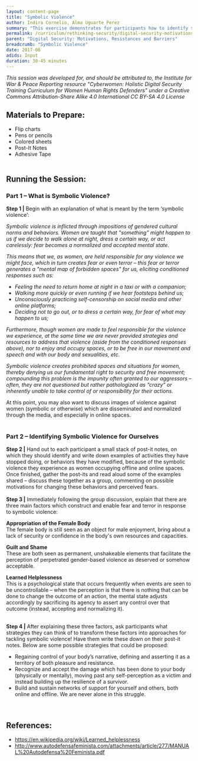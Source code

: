 ```yaml
---
layout: content-page
title: "Symbolic Violence"
author: Indira Cornelio, Alma Uguarte Perez
summary: "This exercise demonstrates for participants how to identify symbolic violence, and how to draw connections between symbolic violence and online gender-based violence."
permalink: /curriculum/rethinking-security/digital-security-motivations-resistances-and-barriers/input/symbolic-violence/
parent: "Digital Security: Motivations, Resistances and Barriers"
breadcrumb: "Symbolic Violence"
date: 2017-06
adids: Input
duration: 30-45 minutes
---
```

*This session was developed for, and should be attributed to, the Institute for War & Peace Reporting resource "Cyberwomen: Holistic Digital Security Training Curriculum for Women Human Rights Defenders" under a Creative Commons Attribution-Share Alike 4.0 International CC BY-SA 4.0 License*

## Materials to Prepare: 
- Flip charts
- Pens or pencils
- Colored sheets
- Post-It Notes
- Adhesive Tape
<br><br>

## Running the Session:

### Part 1 – What is Symbolic Violence?
**Step 1 |** Begin with an explanation of what is meant by the term ‘symbolic violence’:

*Symbolic violence is inflicted through impositions of gendered cultural norms and behaviors. Women are taught that "something" might happen to us if we decide to walk alone at night, dress a certain way, or act carelessly: fear becomes a normalized and accepted mental state.*

*This means that we, as women, are held responsible for any violence we might face, which in turn creates fear or even terror – this fear or terror generates a "mental map of forbidden spaces" for us, eliciting conditioned responses such as:*
- *Feeling the need to return home at night in a taxi or with a companion;*
- *Walking more quickly or even running if we hear footsteps behind us;*
- *Unconsciously practicing self-censorship on social media and other online platforms;*
- *Deciding not to go out, or to dress a certain way, for fear of what may happen to us;*

*Furthermore, though women are made to feel responsible for the violence we experience, at the same time we are never provided strategies and resources to address that violence (aside from the conditioned responses above), nor to enjoy and occupy spaces, or to be free in our movement and speech and with our body and sexualities, etc.*

*Symbolic violence creates prohibited spaces and situations for women, thereby denying us our fundamental right to security and free movement; compounding this problem is the impunity often granted to our aggressors – often, they are not questioned but rather pathologized as “crazy” or inherently unable to take control of or responsibility for their actions.*

At this point, you may also want to discuss images of violence against women (symbolic or otherwise) which are disseminated and normalized through the media, and especially in online spaces.
<br><br>

### Part 2 – Identifying Symbolic Violence for Ourselves
**Step 2 |** Hand out to each participant a small stack of post-it notes, on which they should identify and write down examples of activities they have stopped doing, or behaviors they have modified, because of the symbolic violence they experience as women occupying offline and online spaces. Once finished, gather the post-its and read aloud some of the examples shared – discuss these together as a group, commenting on possible motivations for changing these behaviors and perceived fears.
<br><br>
**Step 3 |** Immediately following the group discussion, explain that there are three main factors which construct and enable fear and terror in response to symbolic violence:

**Appropriation of the Female Body**
<br>
The female body is still seen as an object for male enjoyment, bring about a lack of security or confidence in the body's own resources and capacities.

**Guilt and Shame**
<br>
These are both seen as permanent, unshakeable elements that facilitate the perception of perpetrated gender-based violence as deserved or somehow acceptable.

**Learned Helplessness**
<br>
This is a psychological state that occurs frequently when events are seen to be uncontrollable – when the perception is that there is nothing that can be done to change the outcome of an action, the mental state adjusts accordingly by sacrificing its agency to assert any control over that outcome (instead, accepting and normalizing it).
<br><br>

**Step 4 |** After explaining these three factors, ask participants what strategies they can think of to transform these factors into approaches for tackling symbolic violence! Have them write these down on their post-it notes. Below are some possible strategies that could be proposed:
- Regaining control of your body’s narrative, defining and asserting it as a territory of both pleasure and resistance.
- Recognize and accept the damage which has been done to your body (physically or mentally), moving past any self-perception as a victim and instead building up the resilience of a survivor.
- Build and sustain networks of support for yourself and others, both online and offline. We are never alone in this struggle.
<br><br>
 
## References:
- <a href="https://en.wikipedia.org/wiki/Learned_helplessness">https://en.wikipedia.org/wiki/Learned_helplessness</a>
- <a href="http://www.autodefensafeminista.com/attachments/article/277/MANUAL%20Autodefensa%20Feminista.pdf">http://www.autodefensafeminista.com/attachments/article/277/MANUAL%20Autodefensa%20Feminista.pdf</a>


